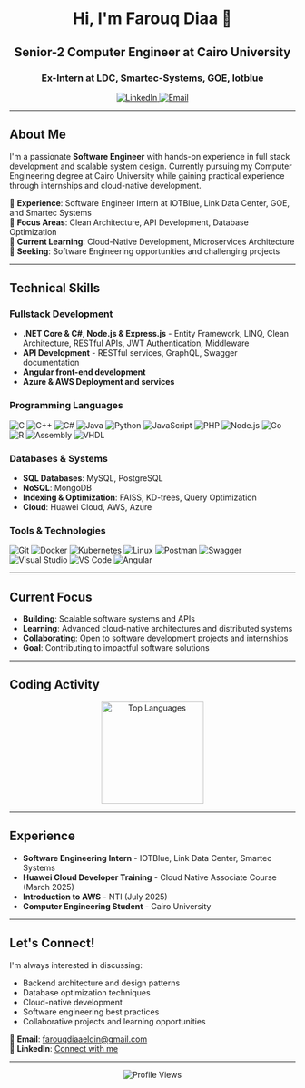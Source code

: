 <h1 align="center">Hi, I'm Farouq Diaa 👋</h1>
<h2 align="center">Senior-2 Computer Engineer at Cairo University</h2>
<h3 align="center">Ex-Intern at LDC, Smartec-Systems, GOE, Iotblue</h3>

<p align="center">
  <a href="https://www.linkedin.com/in/farouq-diaa-eldin-9b8063251">
    <img src="https://img.shields.io/badge/LinkedIn-Connect-blue?style=for-the-badge&logo=linkedin" alt="LinkedIn">
  </a>
  <a href="mailto:farouqdiaaeldin@gmail.com">
    <img src="https://img.shields.io/badge/Email-Contact-red?style=for-the-badge&logo=gmail&logoColor=white" alt="Email">
  </a>
</p>

---

## About Me

I'm a passionate **Software Engineer** with hands-on experience in full stack development and scalable system design. Currently pursuing my Computer Engineering degree at Cairo University while gaining practical experience through internships and cloud-native development.

🔹 **Experience**: Software Engineer Intern at IOTBlue, Link Data Center, GOE, and Smartec Systems  
🔹 **Focus Areas**: Clean Architecture, API Development, Database Optimization  
🔹 **Current Learning**: Cloud-Native Development, Microservices Architecture  
🔹 **Seeking**: Software Engineering opportunities and challenging projects  

---

## Technical Skills

### **Fullstack Development**
- **.NET Core & C#, Node.js & Express.js** - Entity Framework, LINQ, Clean Architecture, RESTful APIs, JWT Authentication, Middleware
- **API Development** - RESTful services, GraphQL, Swagger documentation
- **Angular front-end development**
- **Azure & AWS Deployment and services**

### **Programming Languages**
<p>
  <img src="https://img.shields.io/badge/C-00599C?style=for-the-badge&logo=c&logoColor=white" alt="C">
  <img src="https://img.shields.io/badge/C%2B%2B-00599C?style=for-the-badge&logo=c%2B%2B&logoColor=white" alt="C++">
  <img src="https://img.shields.io/badge/C%23-239120?style=for-the-badge&logo=c-sharp&logoColor=white" alt="C#">
  <img src="https://img.shields.io/badge/Java-ED8B00?style=for-the-badge&logo=openjdk&logoColor=white" alt="Java">
  <img src="https://img.shields.io/badge/Python-3776AB?style=for-the-badge&logo=python&logoColor=yellow" alt="Python">
  <img src="https://img.shields.io/badge/JavaScript-F7DF1E?style=for-the-badge&logo=javascript&logoColor=black" alt="JavaScript">
  <img src="https://img.shields.io/badge/PHP-777BB4?style=for-the-badge&logo=php&logoColor=white" alt="PHP">
  <img src="https://img.shields.io/badge/Node.js-43853D?style=for-the-badge&logo=node.js&logoColor=white" alt="Node.js">
  <img src="https://img.shields.io/badge/Go-00ADD8?style=for-the-badge&logo=go&logoColor=white" alt="Go">
  <img src="https://img.shields.io/badge/R-276DC3?style=for-the-badge&logo=r&logoColor=white" alt="R">
  <img src="https://img.shields.io/badge/Assembly-654FF0?style=for-the-badge&logo=assemblyscript&logoColor=white" alt="Assembly">
  <img src="https://img.shields.io/badge/VHDL-4B0082?style=for-the-badge&logo=xilinx&logoColor=white" alt="VHDL">
</p>

### **Databases & Systems**
- **SQL Databases**: MySQL, PostgreSQL
- **NoSQL**: MongoDB
- **Indexing & Optimization**: FAISS, KD-trees, Query Optimization
- **Cloud**: Huawei Cloud, AWS, Azure

### **Tools & Technologies**
<p>
  <img src="https://img.shields.io/badge/Git-F05032?style=for-the-badge&logo=git&logoColor=white" alt="Git">
  <img src="https://img.shields.io/badge/Docker-2496ED?style=for-the-badge&logo=docker&logoColor=white" alt="Docker">
  <img src="https://img.shields.io/badge/Kubernetes-326CE5?style=for-the-badge&logo=kubernetes&logoColor=white" alt="Kubernetes">
  <img src="https://img.shields.io/badge/Linux-FCC624?style=for-the-badge&logo=linux&logoColor=black" alt="Linux">
  <img src="https://img.shields.io/badge/Postman-FF6C37?style=for-the-badge&logo=postman&logoColor=white" alt="Postman">
  <img src="https://img.shields.io/badge/Swagger-85EA2D?style=for-the-badge&logo=swagger&logoColor=black" alt="Swagger">
  <img src="https://img.shields.io/badge/Visual_Studio-5C2D91?style=for-the-badge&logo=visual%20studio&logoColor=white" alt="Visual Studio">
  <img src="https://img.shields.io/badge/VS_Code-007ACC?style=for-the-badge&logo=visual%20studio%20code&logoColor=white" alt="VS Code">
<img src="https://img.shields.io/badge/Angular-DD0031?style=for-the-badge&logo=angular&logoColor=white" alt="Angular">
</p>

---

## Current Focus

-  **Building**: Scalable software systems and APIs
-  **Learning**: Advanced cloud-native architectures and distributed systems
-  **Collaborating**: Open to software development projects and internships
-  **Goal**: Contributing to impactful software solutions

---

## Coding Activity

<div align="center">
  <img src="https://github-readme-stats.vercel.app/api/top-langs?username=FarouqDiaa&locale=en&hide_title=false&layout=compact&card_width=400&langs_count=6&theme=dracula&hide_border=false" height="180" alt="Top Languages" />
</div>

---

## Experience

-  **Software Engineering Intern** - IOTBlue, Link Data Center, Smartec Systems
-  **Huawei Cloud Developer Training** - Cloud Native Associate Course (March 2025)
-  **Introduction to AWS** - NTI (July 2025)
-  **Computer Engineering Student** - Cairo University
  
---

## Let's Connect!

I'm always interested in discussing:
- Backend architecture and design patterns
- Database optimization techniques
- Cloud-native development
- Software engineering best practices
- Collaborative projects and learning opportunities

📧 **Email**: [farouqdiaaeldin@gmail.com](mailto:farouqdiaaeldin@gmail.com)  
💼 **LinkedIn**: [Connect with me](https://www.linkedin.com/in/farouq-diaa-eldin-9b8063251)

---

<div align="center">
  <img src="https://komarev.com/ghpvc/?username=FarouqDiaa&style=for-the-badge&color=blue" alt="Profile Views">
</div>
